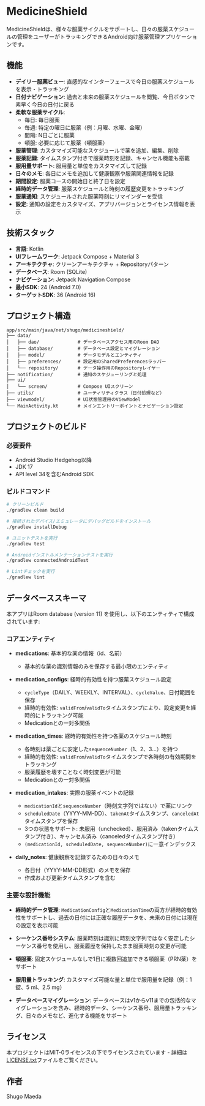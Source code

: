 # MedicineShield

MedicineShieldは、様々な服薬サイクルをサポートし、日々の服薬スケジュールの管理をユーザーがトラッキングできるAndroid向け服薬管理アプリケーションです。

## 機能

- **デイリー服薬ビュー**: 直感的なインターフェースで今日の服薬スケジュールを表示・トラッキング
- **日付ナビゲーション**: 過去と未来の服薬スケジュールを閲覧、今日ボタンで素早く今日の日付に戻る
- **柔軟な服薬サイクル**:
  - 毎日: 毎日服薬
  - 毎週: 特定の曜日に服薬（例：月曜、水曜、金曜）
  - 間隔: N日ごとに服薬
  - 頓服: 必要に応じて服薬（頓服薬）
- **服薬管理**: カスタマイズ可能なスケジュールで薬を追加、編集、削除
- **服薬記録**: タイムスタンプ付きで服薬時刻を記録、キャンセル機能も搭載
- **服用量サポート**: 服用量と単位をカスタマイズして記録
- **日々のメモ**: 各日にメモを追加して健康観察や服薬関連情報を記録
- **期間設定**: 服薬コースの開始日と終了日を設定
- **経時的データ管理**: 服薬スケジュールと時刻の履歴変更をトラッキング
- **服薬通知**: スケジュールされた服薬時刻にリマインダーを受信
- **設定**: 通知の設定をカスタマイズ、アプリバージョンとライセンス情報を表示

## 技術スタック

- **言語**: Kotlin
- **UIフレームワーク**: Jetpack Compose + Material 3
- **アーキテクチャ**: クリーンアーキテクチャ + Repositoryパターン
- **データベース**: Room (SQLite)
- **ナビゲーション**: Jetpack Navigation Compose
- **最小SDK**: 24 (Android 7.0)
- **ターゲットSDK**: 36 (Android 16)

## プロジェクト構造

```
app/src/main/java/net/shugo/medicineshield/
├── data/
│   ├── dao/              # データベースアクセス用のRoom DAO
│   ├── database/         # データベース設定とマイグレーション
│   ├── model/            # データモデルとエンティティ
│   ├── preferences/      # 設定用のSharedPreferencesラッパー
│   └── repository/       # データ操作用のRepositoryレイヤー
├── notification/         # 通知のスケジューリングと処理
├── ui/
│   └── screen/           # Compose UIスクリーン
├── utils/                # ユーティリティクラス（日付処理など）
├── viewmodel/            # UI状態管理用のViewModel
└── MainActivity.kt       # メインエントリーポイントとナビゲーション設定
```

## プロジェクトのビルド

### 必要要件

- Android Studio Hedgehog以降
- JDK 17
- API level 34を含むAndroid SDK

### ビルドコマンド

```bash
# クリーンビルド
./gradlew clean build

# 接続されたデバイス/エミュレータにデバッグビルドをインストール
./gradlew installDebug

# ユニットテストを実行
./gradlew test

# Androidインストルメンテーションテストを実行
./gradlew connectedAndroidTest

# Lintチェックを実行
./gradlew lint
```

## データベーススキーマ

本アプリはRoom database (version 11) を使用し、以下のエンティティで構成されています:

### コアエンティティ

- **medications**: 基本的な薬の情報（id、名前）
  - 基本的な薬の識別情報のみを保存する最小限のエンティティ

- **medication_configs**: 経時的有効性を持つ服薬スケジュール設定
  - `cycleType`（DAILY、WEEKLY、INTERVAL）、`cycleValue`、日付範囲を保存
  - 経時的有効性: `validFrom`/`validTo`タイムスタンプにより、設定変更を経時的にトラッキング可能
  - Medicationとの一対多関係

- **medication_times**: 経時的有効性を持つ各薬のスケジュール時刻
  - 各時刻は薬ごとに安定した`sequenceNumber`（1、2、3...）を持つ
  - 経時的有効性: `validFrom`/`validTo`タイムスタンプで各時刻の有効期間をトラッキング
  - 服薬履歴を壊すことなく時刻変更が可能
  - Medicationとの一対多関係

- **medication_intakes**: 実際の服薬イベントの記録
  - `medicationId`と`sequenceNumber`（時刻文字列ではない）で薬にリンク
  - `scheduledDate`（YYYY-MM-DD）、`takenAt`タイムスタンプ、`canceledAt`タイムスタンプを保存
  - 3つの状態をサポート: 未服用（unchecked）、服用済み（takenタイムスタンプ付き）、キャンセル済み（canceledタイムスタンプ付き）
  - `(medicationId, scheduledDate, sequenceNumber)`に一意インデックス

- **daily_notes**: 健康観察を記録するための日々のメモ
  - 各日付（YYYY-MM-DD形式）のメモを保存
  - 作成および更新タイムスタンプを含む

### 主要な設計機能

- **経時的データ管理**: `MedicationConfig`と`MedicationTime`の両方が経時的有効性をサポートし、過去の日付には正確な履歴データを、未来の日付には現在の設定を表示可能

- **シーケンス番号システム**: 服薬時刻は識別に時刻文字列ではなく安定したシーケンス番号を使用し、服薬履歴を保持したまま服薬時刻の変更が可能

- **頓服薬**: 固定スケジュールなしで1日に複数回追加できる頓服薬（PRN薬）をサポート

- **服用量トラッキング**: カスタマイズ可能な量と単位で服用量を記録（例：1錠、5 ml、2.5 mg）

- **データベースマイグレーション**: データベースはv1からv11までの包括的なマイグレーションを含み、経時的データ、シーケンス番号、服用量トラッキング、日々のメモなど、進化する機能をサポート

## ライセンス

本プロジェクトはMIT-0ライセンスの下でライセンスされています - 詳細は[LICENSE.txt](LICENSE.txt)ファイルをご覧ください。

## 作者

Shugo Maeda
